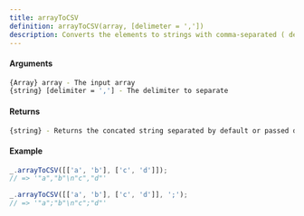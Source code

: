 ```yaml
---
title: arrayToCSV
definition: arrayToCSV(array, [delimeter = ','])
description: Converts the elements to strings with comma-separated ( default delimiter ) values.
---
```



#### Arguments


```bash
{Array} array - The input array
{string} [delimiter = ','] - The delimiter to separate
```


#### Returns


```bash
{string} - Returns the concated string separated by default or passed delimiter
```


#### Example


```ts
_.arrayToCSV([['a', 'b'], ['c', 'd']]);
// => '"a","b"\n"c","d"'

_.arrayToCSV([['a', 'b'], ['c', 'd']], ';');
// => '"a";"b"\n"c";"d"'
```